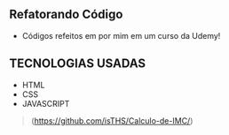 ## Refatorando Código

- Códigos refeitos em por mim em um curso da Udemy!

## TECNOLOGIAS USADAS

- HTML
- CSS
- JAVASCRIPT 

>(https://github.com/isTHS/Calculo-de-IMC/)



